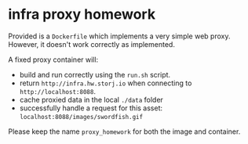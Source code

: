 # infra proxy homework

Provided is a `Dockerfile` which implements a very simple web proxy. However,
it doesn't work correctly as implemented.

A fixed proxy container will:
* build and run correctly using the `run.sh` script.
* return `http://infra.hw.storj.io` when connecting to `http://localhost:8088`.
* cache proxied data in the local `./data` folder
* successfully handle a request for this asset: `localhost:8088/images/swordfish.gif`

Please keep the name `proxy_homework` for both the image and container.